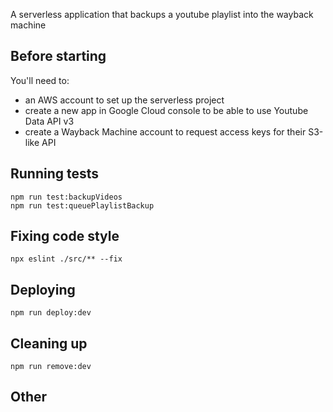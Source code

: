 A serverless application that backups a youtube playlist into the wayback machine

## Before starting

You'll need to:

- an AWS account to set up the serverless project
- create a new app in Google Cloud console to be able to use Youtube Data API v3
- create a Wayback Machine account to request access keys for their S3-like API

## Running tests

```
npm run test:backupVideos
npm run test:queuePlaylistBackup
```

## Fixing code style

```
npx eslint ./src/** --fix
```

## Deploying

```
npm run deploy:dev
```

## Cleaning up

```
npm run remove:dev
```

## Other
